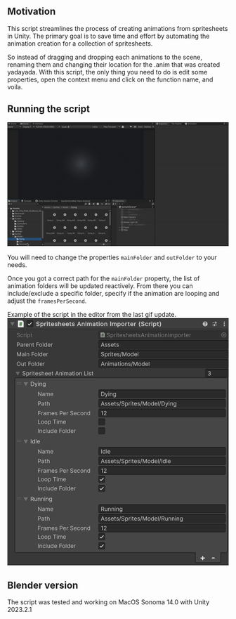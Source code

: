 ## Motivation

This script streamlines the process of creating animations from spritesheets in Unity.
The primary goal is to save time and effort by automating the animation creation for a collection of spritesheets.

So instead of dragging and dropping each animations to the scene, renaming them and changing their location for the .anim that was created yadayada. With this script, the only thing you need to do is edit some properties, open the context menu and click on the function name, and voila.

## Running the script

![](../examples/Unity_Script_Use_Example.gif)

You will need to change the properties `mainFolder` and `outFolder` to your needs.

Once you got a correct path for the `mainFolder` property, the list of animation folders will be updated reactively. From there you can include/exclude a specific folder, specify if the animation are looping and adjust the `framesPerSecond`.

Example of the script in the editor from the last gif update.
![Unity_Script_SS](../examples/Unity_Script_SS.png)

## Blender version

The script was tested and working on MacOS Sonoma 14.0 with Unity 2023.2.1
